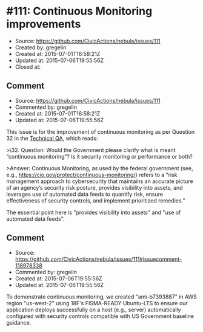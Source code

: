 # #111: Continuous Monitoring improvements

* Source: https://github.com/CivicActions/nebula/issues/111
* Created by: gregelin
* Created at: 2015-07-01T16:58:21Z
* Updated at: 2015-07-06T19:55:56Z
* Closed at: 


## Comment

* Source: https://github.com/CivicActions/nebula/issues/111
* Commented by: gregelin
* Created at: 2015-07-01T16:58:21Z
* Updated at: 2015-07-06T19:55:56Z

This issue is for the improvement of continuous monitoring as per Question 32 in the [Technical QA](https://slack-files.com/files-pri-safe/T0297RSQF-F0724GP5Z/technical_questions_and_answers.pdf?c=1435762062-5f9ea13f77b3fdd4404a03bf837c39d3c159f028), which reads:

&gt;\32. Question: Would the Government please clarify what is meant &#x201C;continuous monitoring&#x201D;? Is it security monitoring or performance or both?

&gt;Answer: Continuous Monitoring, as used by the federal government (see, e.g., https://cio.gov/protect/continuous-monitoring/) refers to a &#x201C;risk management approach to cybersecurity that maintains an accurate picture of an agency&#x2019;s security risk posture, provides visibility into assets, and leverages use of automated data feeds to quantify risk, ensure effectiveness of security controls, and implement prioritized remedies.&#x201D;

The essential point here is &quot;provides visibility into assets&quot; and &quot;use of automated data feeds&quot;.





## Comment

* Source: https://github.com/CivicActions/nebula/issues/111#issuecomment-118978338
* Commented by: gregelin
* Created at: 2015-07-06T19:55:56Z
* Updated at: 2015-07-06T19:55:56Z

To demonstrate continuous monitoring, we created &quot;ami-b7393887&quot; in AWS region &quot;us-west-2&quot; using 18F&apos;s FISMA-READY Ubuntu-LTS to ensure our application deploys successfully on a host (e.g., server) automatically configured with security controls compatible with US Government baseline guidance.


